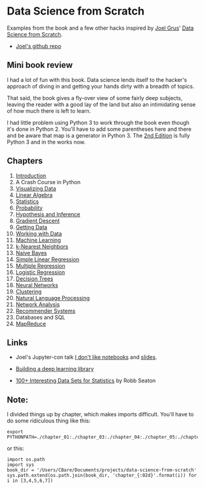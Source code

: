 # Data Science from Scratch

Examples from the book and a few other hacks inspired by [Joel Grus][3]' [Data Science from Scratch][1].

* [Joel's github repo][2]


## Mini book review

I had a lot of fun with this book. Data science lends itself to the hacker's approach of diving in and getting your hands dirty with a breadth of topics.

That said, the book gives a fly-over view of some fairly deep subjects, leaving the reader with a good lay of the land but also an  intimidating sense of how much there is left to learn.

I had little problem using Python 3 to work through the book even though it's done in Python 2. You'll have to add some parentheses here and there and be aware that map is a generator in Python 3. The [2nd Edition][4] is fully Python 3 and in the works now.


## Chapters

01. [Introduction](chapter_01)
02. A Crash Course in Python
03. [Visualizing Data](chapter_03)
04. [Linear Algebra](chapter_04)
05. [Statistics](chapter_05)
06. [Probability](chapter_06)
07. [Hypothesis and Inference](chapter_07)
08. [Gradient Descent](chapter_08)
09. [Getting Data](chapter_09)
10. [Working with Data](chapter_10)
11. [Machine Learning](chapter_11)
12. [k-Nearest Neighbors](chapter_12)
13. [Naive Bayes](chapter_13)
14. [Simple Linear Regression](chapter_14)
15. [Multiple Regression](chapter_15)
16. [Logistic Regression](chapter_16)
17. [Decision Trees](chapter_17)
18. [Neural Networks](chapter_18)
19. [Clustering](chapter_19)
20. [Natural Language Processing](chapter_20)
21. [Network Analysis](chapter_21)
22. [Recommender Systems](chapter_22)
23. Databases and SQL
24. [MapReduce](chapter_24)


## Links

* Joel's Jupyter-con talk [I don't like notebooks](http://preview.pyvideo.org/jupytercon-2018/i-dont-like-notebooks-joel-grus-allen-institute-for-artificial-intelligence.html) and [slides](https://docs.google.com/presentation/d/1n2RlMdmv1p25Xy5thJUhkKGvjtV-dkAIsUXP-AL4ffI/edit#slide=id.g3b600ce1e2_0_0).

* [Building a deep learning library](https://www.youtube.com/watch?v=o64FV-ez6Gw)

* [100+ Interesting Data Sets for Statistics](http://rs.io/100-interesting-data-sets-for-statistics/) by Robb Seaton


## Note:

I divided things up by chapter, which makes imports difficult. You'll have
to do some ridiculous thing like this:

```
export PYTHONPATH=./chapter_01:./chapter_03:./chapter_04:./chapter_05:./chapter_06:./chapter_07
```

or this:

```
import os.path
import sys
book_dir = '/Users/CBare/Documents/projects/data-science-from-scratch'
sys.path.extend(os.path.join(book_dir, 'chapter_{:02d}'.format(i)) for i in [3,4,5,6,7])
```


[1]: http://shop.oreilly.com/product/0636920033400.do
[2]: https://github.com/joelgrus/data-science-from-scratch
[3]: http://joelgrus.com/
[4]: https://www.oreilly.com/library/view/data-science-from/9781492041122/
